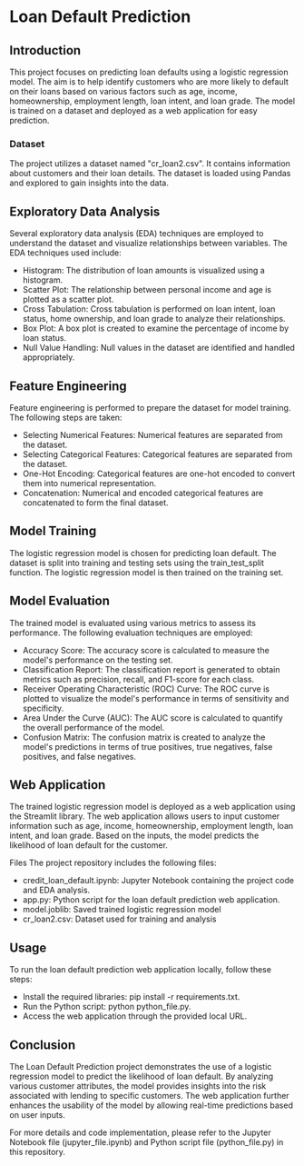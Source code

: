 # Loan Default Prediction

## Introduction
This project focuses on predicting loan defaults using a logistic regression model. The aim is to help identify customers who are more likely to default on their loans based on various factors such as age, income, homeownership, employment length, loan intent, and loan grade. The model is trained on a dataset and deployed as a web application for easy prediction.

### Dataset
The project utilizes a dataset named "cr_loan2.csv". It contains information about customers and their loan details. The dataset is loaded using Pandas and explored to gain insights into the data.

## Exploratory Data Analysis
Several exploratory data analysis (EDA) techniques are employed to understand the dataset and visualize relationships between variables. The EDA techniques used include:

- Histogram: The distribution of loan amounts is visualized using a histogram.
- Scatter Plot: The relationship between personal income and age is plotted as a scatter plot.
- Cross Tabulation: Cross tabulation is performed on loan intent, loan status, home ownership, and loan grade to analyze their relationships.
- Box Plot: A box plot is created to examine the percentage of income by loan status.
- Null Value Handling: Null values in the dataset are identified and handled appropriately.

## Feature Engineering
Feature engineering is performed to prepare the dataset for model training. The following steps are taken:

- Selecting Numerical Features: Numerical features are separated from the dataset.
- Selecting Categorical Features: Categorical features are separated from the dataset.
- One-Hot Encoding: Categorical features are one-hot encoded to convert them into numerical representation.
- Concatenation: Numerical and encoded categorical features are concatenated to form the final dataset.

## Model Training
The logistic regression model is chosen for predicting loan default. The dataset is split into training and testing sets using the train_test_split function. The logistic regression model is then trained on the training set.

## Model Evaluation
The trained model is evaluated using various metrics to assess its performance. The following evaluation techniques are employed:

- Accuracy Score: The accuracy score is calculated to measure the model's performance on the testing set.
- Classification Report: The classification report is generated to obtain metrics such as precision, recall, and F1-score for each class.
- Receiver Operating Characteristic (ROC) Curve: The ROC curve is plotted to visualize the model's performance in terms of sensitivity and specificity.
- Area Under the Curve (AUC): The AUC score is calculated to quantify the overall performance of the model.
- Confusion Matrix: The confusion matrix is created to analyze the model's predictions in terms of true positives, true negatives, false positives, and false negatives.

## Web Application
The trained logistic regression model is deployed as a web application using the Streamlit library. The web application allows users to input customer information such as age, income, homeownership, employment length, loan intent, and loan grade. Based on the inputs, the model predicts the likelihood of loan default for the customer.

Files
The project repository includes the following files:

- credit_loan_default.ipynb: Jupyter Notebook containing the project code and EDA analysis.
- app.py: Python script for the loan default prediction web application.
- model.joblib: Saved trained logistic regression model
- cr_loan2.csv: Dataset used for training and analysis

## Usage
To run the loan default prediction web application locally, follow these steps:

- Install the required libraries: pip install -r requirements.txt.
- Run the Python script: python python_file.py.
- Access the web application through the provided local URL.

## Conclusion
The Loan Default Prediction project demonstrates the use of a logistic regression model to predict the likelihood of loan default. By analyzing various customer attributes, the model provides insights into the risk associated with lending to specific customers. The web application further enhances the usability of the model by allowing real-time predictions based on user inputs.

For more details and code implementation, please refer to the Jupyter Notebook file (jupyter_file.ipynb) and Python script file (python_file.py) in this repository.
